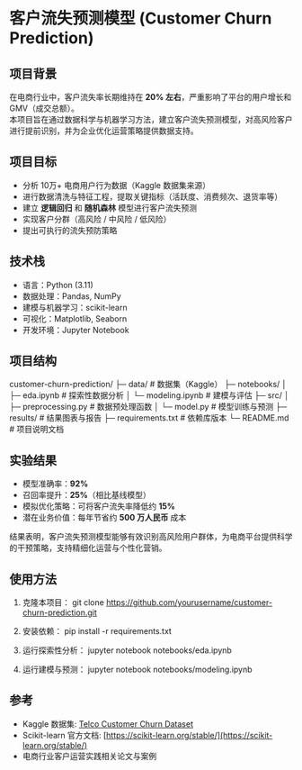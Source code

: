 # 客户流失预测模型 (Customer Churn Prediction)

##  项目背景
在电商行业中，客户流失率长期维持在 **20% 左右**，严重影响了平台的用户增长和 GMV（成交总额）。  
本项目旨在通过数据科学与机器学习方法，建立客户流失预测模型，对高风险客户进行提前识别，并为企业优化运营策略提供数据支持。  

##  项目目标
- 分析 10万+ 电商用户行为数据（Kaggle 数据集来源）  
- 进行数据清洗与特征工程，提取关键指标（活跃度、消费频次、退货率等）  
- 建立 **逻辑回归** 和 **随机森林** 模型进行客户流失预测  
- 实现客户分群（高风险 / 中风险 / 低风险）  
- 提出可执行的流失预防策略  

##  技术栈
- 语言：Python (3.11)  
- 数据处理：Pandas, NumPy  
- 建模与机器学习：scikit-learn  
- 可视化：Matplotlib, Seaborn  
- 开发环境：Jupyter Notebook  

##  项目结构

customer-churn-prediction/
├─ data/                # 数据集（Kaggle）
├─ notebooks/
│   ├─ eda.ipynb        # 探索性数据分析
│   └─ modeling.ipynb   # 建模与评估
├─ src/
│   ├─ preprocessing.py # 数据预处理函数
│   └─ model.py         # 模型训练与预测
├─ results/             # 结果图表与报告
├─ requirements.txt     # 依赖库版本
└─ README.md            # 项目说明文档

##  实验结果
- 模型准确率：**92%**  
- 召回率提升：**25%**（相比基线模型）  
- 模拟优化策略：可将客户流失率降低约 **15%**  
- 潜在业务价值：每年节省约 **500 万人民币** 成本  

结果表明，客户流失预测模型能够有效识别高风险用户群体，为电商平台提供科学的干预策略，支持精细化运营与个性化营销。  

##  使用方法
1. 克隆本项目：
   git clone https://github.com/yourusername/customer-churn-prediction.git

2. 安装依赖：
   pip install -r requirements.txt

3. 运行探索性分析：
   jupyter notebook notebooks/eda.ipynb

4. 运行建模与预测：
   jupyter notebook notebooks/modeling.ipynb
  

## 参考

* Kaggle 数据集: [Telco Customer Churn Dataset](https://www.kaggle.com/blastchar/telco-customer-churn)
* Scikit-learn 官方文档: [https://scikit-learn.org/stable/](https://scikit-learn.org/stable/)
* 电商行业客户运营实践相关论文与案例



